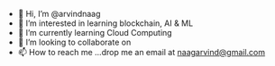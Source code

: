 - 👋 Hi, I’m @arvindnaag
- 👀 I’m interested in learning blockchain, AI & ML
- 🌱 I’m currently learning Cloud Computing
- 💞️ I’m looking to collaborate on 
- 📫 How to reach me ...drop me an email at naagarvind@gmail.com

<!---
arvindnaag/arvindnaag is a ✨ special ✨ repository because its `README.md` (this file) appears on your GitHub profile.
You can click the Preview link to take a look at your changes.
--->

